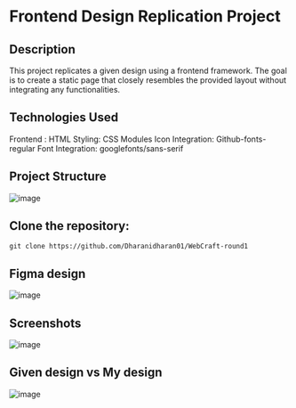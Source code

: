 # Frontend Design Replication Project
## Description
This project replicates a given design using a frontend framework. The goal is to create a static page that closely resembles the provided layout without integrating any functionalities.

## Technologies Used
Frontend : HTML
Styling: CSS Modules
Icon Integration: Github-fonts-regular
Font Integration: googlefonts/sans-serif

## Project Structure
![image](https://github.com/Dharanidharan01/WebCraft-round1/assets/110535314/396df535-57fe-4899-af7a-351ba3e30138)

## Clone the repository:

 ```
git clone https://github.com/Dharanidharan01/WebCraft-round1

 ```
## Figma design

![image](https://github.com/Dharanidharan01/WebCraft-round1/assets/110535314/e0bed30c-ed3f-4349-9707-9823f10c245d)


## Screenshots

![image](https://github.com/Dharanidharan01/WebCraft-round1/assets/110535314/685466cc-038f-4077-96a2-8c80b7f4e306)

## Given design vs My design
![image](https://github.com/Dharanidharan01/WebCraft-round1/assets/110535314/649b9d97-09e9-4d27-a2aa-51c01be35018)

